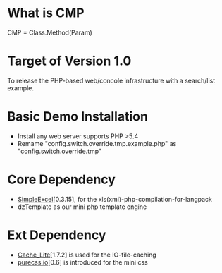 # What is CMP
CMP = Class.Method(Param)

# Target of Version 1.0
To release the PHP-based web/concole infrastructure with a search/list example.

# Basic Demo Installation
* Install any web server supports PHP >5.4
* Remame "config.switch.override.tmp.example.php" as "config.switch.override.tmp"

# Core Dependency
* <a href="http://github.com/faisalman/simple-excel-php" target=_blank>SimpleExcel</a>[0.3.15], for the xls(xml)-php-compilation-for-langpack
* dzTemplate as our mini php template engine

# Ext Dependency
* <a href="http://pear.php.net/package/Cache_Lite/download/" target=_blank>Cache_Lite</a>[1.7.2] is used for the IO-file-caching
* <a href="http://purecss.io/" target=_blank>purecss.io</a>[0.6] is introduced for the mini css
